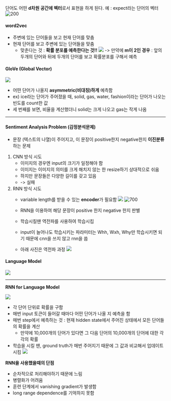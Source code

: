 단어도 어떤 **d차원 공간에 벡터**로서 표현을 하게 된다.
예 : expect라는 단어의 벡터
![200](https://i.imgur.com/nIGqBMI.png)

#### word2vec
- 주변에 있는 단어들을 보고 현재 단어를 맞춤
- 현재 단어를 보고 주변에 있는 단어들을 맞춤
	- 맞춘다는 것 : **확률 분포를 예측한다는 것!!**
![](https://i.imgur.com/mp8sHy6.png)
-> 만약에 **m이 2인 경우** : 앞의 두개의 단어와 뒤에 두개의 단어를 보고 확률분포를 구해서 예측


#### GloVe (Global Vector)
![](https://i.imgur.com/4FMsevR.png)

- 어떤 단어가 나올지 **asymmetric(비대칭)하게** 예측함
- ex) ice라는 단어가 주어졌을 때, solid, gas, water, fashion이라는 단어가 나오는 빈도를 count한 값
- 세 번째를 보면, 비율을 계산했더니 solid는 크게 나오고 gas는 작게 나옴

- - -

#### Sentiment Analysis Problem (감정분석문제)
- 문장 (텍스트의 나열)이 주어지고, 이 문장이 positive한지 negative한지 **이진분류**하는 문제
1. CNN 방식 시도
	- 이미지의 경우엔 input의 크기가 일정해야 함
	- 이미지는 이미지의 의미를 크게 해치지 않는 한 resize하기 상대적으로 쉬움
	- 하지만 문장들은 다양한 길이를 갖고 있음
	- -> 실패
2. RNN 방식 시도
	- variable length를 받을 수 있는 **encoder**가 필요함
	![](https://i.imgur.com/tc7ynNd.png)
	![700](https://i.imgur.com/nMr5k5G.png)
	-  RNN을 이용하여 해당 문장이 positive 한지 negative 한지 판별
	- 학습시킬땐 역전파를 사용하여 학습시킴
	- input이 늘어나도 학습시키는 파라미터는 Whh, Wxh, Why만 학습시키면 되기 때문에 cnn을 쓰지 않고 rnn을 씀

	- 아래 사진은 역전파 과정
	![](https://i.imgur.com/AAHNixM.png)

#### Language Model
![](https://i.imgur.com/jw4ILOg.png)

- - -

**RNN for Language Model**

![](https://i.imgur.com/TVFzKDg.png)

- 각 단어 단위로 확률을 구함
- 매번 input 토큰이 들어갈 때마다 어떤 단어가 나올 지 예측을 함
- 매번 step에서 예측하는 것 : 현재 hidden state에서 주어진 상태에서 모든 단어들의 확률을 계산
	- 만약에 10,000개의 단어가 있다면 그 다음 단어의 10,000개의 단어에 대한 각각의 확률
- 학습을 시킬 땐, ground truth가 매번 주어지기 때문에 그 값과 비교해서 업데이트 시킴
![](https://i.imgur.com/3VBwUT4.png)

**RNN을 사용했을때의 단점**
- 순차적으로 처리해야하기 때문에 느림
- 병렬화가 어려움
- 훈련 단계에서 vanishing gradient가 발생함
- long range dependence를 기억하지 못함